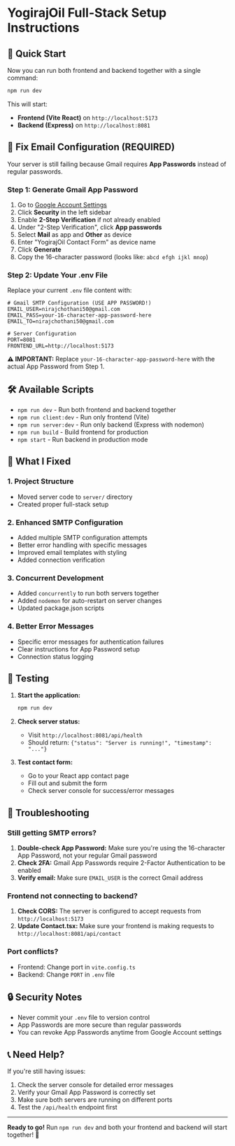 # YogirajOil Full-Stack Setup Instructions

## 🚀 Quick Start

Now you can run both frontend and backend together with a single command:

```bash
npm run dev
```

This will start:
- **Frontend (Vite React)** on `http://localhost:5173`
- **Backend (Express)** on `http://localhost:8081`

## 📧 Fix Email Configuration (REQUIRED)

Your server is still failing because Gmail requires **App Passwords** instead of regular passwords.

### Step 1: Generate Gmail App Password

1. Go to [Google Account Settings](https://myaccount.google.com/)
2. Click **Security** in the left sidebar
3. Enable **2-Step Verification** if not already enabled
4. Under "2-Step Verification", click **App passwords**
5. Select **Mail** as app and **Other** as device
6. Enter "YogirajOil Contact Form" as device name
7. Click **Generate**
8. Copy the 16-character password (looks like: `abcd efgh ijkl mnop`)

### Step 2: Update Your .env File

Replace your current `.env` file content with:

```env
# Gmail SMTP Configuration (USE APP PASSWORD!)
EMAIL_USER=nirajchothani50@gmail.com
EMAIL_PASS=your-16-character-app-password-here
EMAIL_TO=nirajchothani50@gmail.com

# Server Configuration
PORT=8081
FRONTEND_URL=http://localhost:5173
```

**⚠️ IMPORTANT:** Replace `your-16-character-app-password-here` with the actual App Password from Step 1.

## 🛠️ Available Scripts

- `npm run dev` - Run both frontend and backend together
- `npm run client:dev` - Run only frontend (Vite)
- `npm run server:dev` - Run only backend (Express with nodemon)
- `npm run build` - Build frontend for production
- `npm start` - Run backend in production mode

## 🔧 What I Fixed

### 1. **Project Structure**
- Moved server code to `server/` directory
- Created proper full-stack setup

### 2. **Enhanced SMTP Configuration**
- Added multiple SMTP configuration attempts
- Better error handling with specific messages
- Improved email templates with styling
- Added connection verification

### 3. **Concurrent Development**
- Added `concurrently` to run both servers together
- Added `nodemon` for auto-restart on server changes
- Updated package.json scripts

### 4. **Better Error Messages**
- Specific error messages for authentication failures
- Clear instructions for App Password setup
- Connection status logging

## 🧪 Testing

1. **Start the application:**
   ```bash
   npm run dev
   ```

2. **Check server status:**
   - Visit `http://localhost:8081/api/health`
   - Should return: `{"status": "Server is running!", "timestamp": "..."}`

3. **Test contact form:**
   - Go to your React app contact page
   - Fill out and submit the form
   - Check server console for success/error messages

## 🚨 Troubleshooting

### Still getting SMTP errors?
1. **Double-check App Password:** Make sure you're using the 16-character App Password, not your regular Gmail password
2. **Check 2FA:** Gmail App Passwords require 2-Factor Authentication to be enabled
3. **Verify email:** Make sure `EMAIL_USER` is the correct Gmail address

### Frontend not connecting to backend?
1. **Check CORS:** The server is configured to accept requests from `http://localhost:5173`
2. **Update Contact.tsx:** Make sure your frontend is making requests to `http://localhost:8081/api/contact`

### Port conflicts?
- Frontend: Change port in `vite.config.ts`
- Backend: Change `PORT` in `.env` file

## 🔒 Security Notes

- Never commit your `.env` file to version control
- App Passwords are more secure than regular passwords
- You can revoke App Passwords anytime from Google Account settings

## 📞 Need Help?

If you're still having issues:
1. Check the server console for detailed error messages
2. Verify your Gmail App Password is correctly set
3. Make sure both servers are running on different ports
4. Test the `/api/health` endpoint first

---

**Ready to go!** Run `npm run dev` and both your frontend and backend will start together! 🎉
